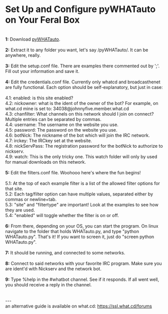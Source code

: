 <h1>Set Up and Configure pyWHATauto on Your Feral Box</h1>

        
<br>
<strong>1:</strong> Download <a href="https://github.com/jimrollenhagen/pywhatauto/archive/master.zip">pyWHATauto</a>.<br>
<br>
<strong>2:</strong> Extract it to any folder you want, let&#x27;s say &#x2F;pyWHATauto&#x2F;. It can be anywhere, really.<br>
<br>
<strong>3:</strong> Edit the setup.conf file. There are examples there commented out by &#x27;;&#x27;. Fill out your information and save it.<br>
<br>
<strong>4:</strong> Edit the credentials.conf file. Currently only whatcd and broadcasthenet are fully functional. Each option should be self-explanatory, but just in case:<br>
<br>
4.1: enabled: is this site enabled?<br>
4.2: nickowner: what is the ident of the owner of the bot? For example, on what.cd mine is set to: 34038@johnnyfive.member.what.cd<br>
4.3: chanfilter: What channels on this network should I join on connect? Multiple entries can be separated by commas.<br>
4.4: username: The username on the website you use.<br>
4.5: password: The password on the website you use.<br>
4.6: botNick: The nickname of the bot which will join the IRC network.<br>
4.7: irckey: The IRCkey set at the website.<br>
4.8: nickServPass: The registration password for the botNick to authorize to nickserv.<br>
4.9: watch: This is the only tricky one. This watch folder will only by used for manual downloads on this network.<br>
<br>
<strong>5:</strong> Edit the filters.conf file. Woohooo here&#x27;s where the fun begins!<br>
<br>
5.1: At the top of each example filter is a list of the allowed filter options for that site.<br>
5.2: Each tag&#x2F;filter option can have multiple values, separated either by commas or newline+tab.<br>
5.3: &quot;site&quot; and &quot;filtertype&quot; are important! Look at the examples to see how they are used.<br>
5.4: &quot;enabled&quot; will toggle whether the filter is on or off.<br>
<br>
<strong>6:</strong> From there, depending on your OS, you can start the program. On linux navigate to the folder that holds WHATauto.py, and type &quot;python WHATauto.py&quot;. That&#x27;s it! If you want to screen it, just do &quot;screen python WHATauto.py&quot;.<br>
<br>
<strong>7:</strong> It should be running, and connected to some networks.<br>
<br>
<strong>8:</strong> Connect to said networks with your favorite IRC program. Make sure you are ident&#x27;d with Nickserv and the network bot.<br>
<br>
<strong>9:</strong> Type %help in the #whatbot channel. See if it responds. If all went well, you should receive a reply in the channel.<br>
<br>
<br>
---<br>
an alternative guide is available on what.cd: <a href="https://ssl.what.cd/forums.php?action=viewthread&#x26;threadid=88314">https:&#x2F;&#x2F;ssl.what.cd&#x2F;forums</a><br>
<br>
